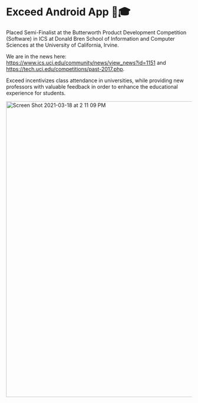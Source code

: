 # Exceed Android App 📲🎓

Placed Semi-Finalist at the Butterworth Product Development Competition (Software) in ICS at Donald Bren School of Information and Computer Sciences at the University of California, Irvine. 

We are in the news here: https://www.ics.uci.edu/community/news/view_news?id=1151 and https://tech.uci.edu/competitions/past-2017.php. 

Exceed incentivizes class attendance in universities, while providing new professors with valuable feedback in order to enhance the educational experience for students.

<img width="801" alt="Screen Shot 2021-03-18 at 2 11 09 PM" src="https://user-images.githubusercontent.com/19508013/111698390-fe688f00-87f3-11eb-9cd4-0f50bf1f1e28.png">
